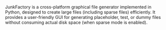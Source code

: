 JunkFactory is a cross-platform graphical file generator implemented in Python, designed to create large files (including sparse files) efficiently. It provides a user-friendly GUI for generating placeholder, test, or dummy files without consuming actual disk space (when sparse mode is enabled).
